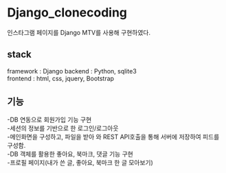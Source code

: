 # Django_clonecoding
인스타그램 페이지를 Django MTV를 사용해 구현하였다.  

## stack
framework : Django
backend : Python, sqlite3  
frontend : html, css, jquery, Bootstrap  


## 기능  
-DB 연동으로 회원가입 기능 구현  
-세션의 정보를 기반으로 한 로그인/로그아웃    
-메인화면을 구성하고, 파일을 받아 와 REST API호출을 통해 서버에 저장하여 피드를 구성함.  
-DB 객체를 활용한 좋아요, 북마크, 댓글 기능 구현  
-프로필 페이지(내가 쓴 글, 좋아요, 북마크 한 글 모아보기)  
